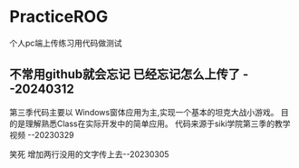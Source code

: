 # PracticeROG
个人pc端上传练习用代码做测试

不常用github就会忘记
已经忘记怎么上传了
--20240312
----
第三季代码主要以 Windows窗体应用为主,实现一个基本的坦克大战小游戏。
目的是理解熟悉Class在实际开发中的简单应用。
代码来源于siki学院第三季的教学视频
--20230329

笑死 增加两行没用的文字传上去--20230305

